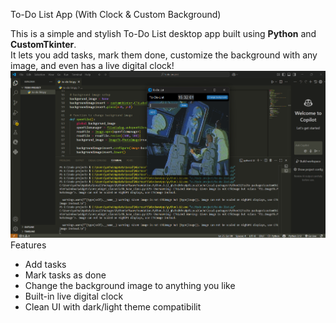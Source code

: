 To-Do List App (With Clock & Custom Background)

This is a simple and stylish To-Do List desktop app built using **Python** and **CustomTkinter**.  
It lets you add tasks, mark them done, customize the background with any image, and even has a live digital clock!
![Image Alt](https://github.com/wu-tangyatharthsingh/To-Do-List-with-customizable-background/blob/db24df69dd10aa474f688bde6ade6b2abec4a2ff/Screenshot%202025-08-04%20153208.png)
Features
- Add tasks
- Mark tasks as done
- Change the background image to anything you like
- Built-in live digital clock
- Clean UI with dark/light theme compatibilit
